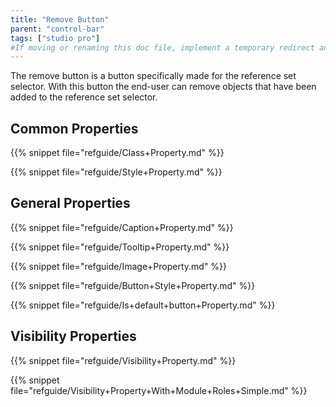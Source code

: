 ```yaml
---
title: "Remove Button"
parent: "control-bar"
tags: ["studio pro"]
#If moving or renaming this doc file, implement a temporary redirect and let the respective team know they should update the URL in the product. See Mapping to Products for more details.
---
```


The remove button is a button specifically made for the reference set selector. With this button the end-user can remove objects that have been added to the reference set selector.

## Common Properties

{{% snippet file="refguide/Class+Property.md" %}}

{{% snippet file="refguide/Style+Property.md" %}}

## General Properties

{{% snippet file="refguide/Caption+Property.md" %}}

{{% snippet file="refguide/Tooltip+Property.md" %}}

{{% snippet file="refguide/Image+Property.md" %}}

{{% snippet file="refguide/Button+Style+Property.md" %}}

{{% snippet file="refguide/Is+default+button+Property.md" %}}

## Visibility Properties

{{% snippet file="refguide/Visibility+Property.md" %}}

{{% snippet file="refguide/Visibility+Property+With+Module+Roles+Simple.md" %}}
